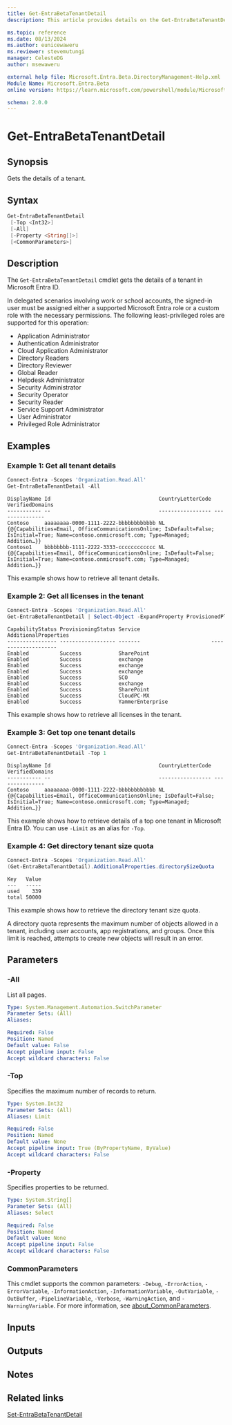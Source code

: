 ```yaml
---
title: Get-EntraBetaTenantDetail
description: This article provides details on the Get-EntraBetaTenantDetail command.

ms.topic: reference
ms.date: 08/13/2024
ms.author: eunicewaweru
ms.reviewer: stevemutungi
manager: CelesteDG
author: msewaweru

external help file: Microsoft.Entra.Beta.DirectoryManagement-Help.xml
Module Name: Microsoft.Entra.Beta
online version: https://learn.microsoft.com/powershell/module/Microsoft.Entra.Beta/Get-EntraBetaTenantDetail

schema: 2.0.0
---
```


# Get-EntraBetaTenantDetail

## Synopsis

Gets the details of a tenant.

## Syntax

```powershell
Get-EntraBetaTenantDetail
 [-Top <Int32>]
 [-All]
 [-Property <String[]>]
 [<CommonParameters>]
```

## Description

The `Get-EntraBetaTenantDetail` cmdlet gets the details of a tenant in Microsoft Entra ID.

In delegated scenarios involving work or school accounts, the signed-in user must be assigned either a supported Microsoft Entra role or a custom role with the necessary permissions. The following least-privileged roles are supported for this operation:

- Application Administrator
- Authentication Administrator
- Cloud Application Administrator
- Directory Readers
- Directory Reviewer
- Global Reader
- Helpdesk Administrator
- Security Administrator
- Security Operator
- Security Reader
- Service Support Administrator
- User Administrator
- Privileged Role Administrator

## Examples

### Example 1: Get all tenant details

```powershell
Connect-Entra -Scopes 'Organization.Read.All'
Get-EntraBetaTenantDetail -All
```

```Output
DisplayName Id                                   CountryLetterCode VerifiedDomains
----------- --                                   ----------------- ---------------
Contoso     aaaaaaaa-0000-1111-2222-bbbbbbbbbbbb NL                {@{Capabilities=Email, OfficeCommunicationsOnline; IsDefault=False; IsInitial=True; Name=contoso.onmicrosoft.com; Type=Managed; Addition…}}
Contoso1    bbbbbbbb-1111-2222-3333-cccccccccccc NL                {@{Capabilities=Email, OfficeCommunicationsOnline; IsDefault=False; IsInitial=True; Name=contoso.onmicrosoft.com; Type=Managed; Addition…}}
```

This example shows how to retrieve all tenant details.

### Example 2: Get all licenses in the tenant

```powershell
Connect-Entra -Scopes 'Organization.Read.All'
Get-EntraBetaTenantDetail | Select-Object -ExpandProperty ProvisionedPlans
```

```Output
CapabilityStatus ProvisioningStatus Service                       AdditionalProperties
---------------- ------------------ -------                       --------------------
Enabled          Success            SharePoint
Enabled          Success            exchange
Enabled          Success            exchange
Enabled          Success            exchange
Enabled          Success            SCO
Enabled          Success            exchange
Enabled          Success            SharePoint
Enabled          Success            CloudPC-MX
Enabled          Success            YammerEnterprise
```

This example shows how to retrieve all licenses in the tenant.

### Example 3: Get top one tenant details

```powershell
Connect-Entra -Scopes 'Organization.Read.All'
Get-EntraBetaTenantDetail -Top 1
```

```Output
DisplayName Id                                   CountryLetterCode VerifiedDomains
----------- --                                   ----------------- ---------------
Contoso     aaaaaaaa-0000-1111-2222-bbbbbbbbbbbb NL                {@{Capabilities=Email, OfficeCommunicationsOnline; IsDefault=False; IsInitial=True; Name=contoso.onmicrosoft.com; Type=Managed; Addition…}}
```

This example shows how to retrieve details of a top one tenant in Microsoft Entra ID. You can use `-Limit` as an alias for `-Top`.

### Example 4: Get directory tenant size quota

```powershell
Connect-Entra -Scopes 'Organization.Read.All'
(Get-EntraBetaTenantDetail).AdditionalProperties.directorySizeQuota
```

```Output
Key   Value
---   -----
used    339
total 50000
```

This example shows how to retrieve the directory tenant size quota.

A directory quota represents the maximum number of objects allowed in a tenant, including user accounts, app registrations, and groups. Once this limit is reached, attempts to create new objects will result in an error.

## Parameters

### -All

List all pages.

```yaml
Type: System.Management.Automation.SwitchParameter
Parameter Sets: (All)
Aliases:

Required: False
Position: Named
Default value: False
Accept pipeline input: False
Accept wildcard characters: False
```

### -Top

Specifies the maximum number of records to return.

```yaml
Type: System.Int32
Parameter Sets: (All)
Aliases: Limit

Required: False
Position: Named
Default value: None
Accept pipeline input: True (ByPropertyName, ByValue)
Accept wildcard characters: False
```

### -Property

Specifies properties to be returned.

```yaml
Type: System.String[]
Parameter Sets: (All)
Aliases: Select

Required: False
Position: Named
Default value: None
Accept pipeline input: False
Accept wildcard characters: False
```

### CommonParameters

This cmdlet supports the common parameters: `-Debug`, `-ErrorAction`, `-ErrorVariable`, `-InformationAction`, `-InformationVariable`, `-OutVariable`, `-OutBuffer`, `-PipelineVariable`, `-Verbose`, `-WarningAction`, and `-WarningVariable`. For more information, see [about_CommonParameters](https://go.microsoft.com/fwlink/?LinkID=113216).

## Inputs

## Outputs

## Notes

## Related links

[Set-EntraBetaTenantDetail](Set-EntraBetaTenantDetail.md)
